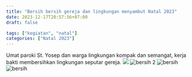```yaml
---
title: "Bersih bersih gereja dan lingkungan menyambut Natal 2023"
date: 2023-12-17T20:57:56+07:00
draft: false

tags: ["kegiatan", "natal"]
categories: ["Natal 2023"]
---
```

Umat paroki St. Yosep dan warga lingkungan kompak dan semangat,  kerja bakti membersihkan lingkungan seputar gereja.
![](/img/bersih17des231.avif)  ![bersih 2](/img/bersih17des233.avif)  ![bersih](/img/bersih17des23.avif)  ![bersih](/img/bersih17des232.avif) 


